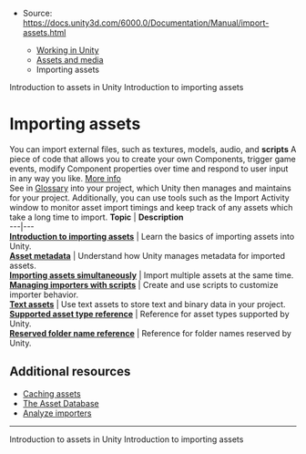 * Source: https://docs.unity3d.com/6000.0/Documentation/Manual/import-assets.html

  * [Working in Unity](https://docs.unity3d.com/6000.0/Documentation/Manual/working-in-unity.html)
  * [Assets and media](https://docs.unity3d.com/6000.0/Documentation/Manual/assets-and-media.html)
  * Importing assets


[](https://docs.unity3d.com/6000.0/Documentation/Manual/AssetWorkflow.html)
Introduction to assets in Unity
[](https://docs.unity3d.com/6000.0/Documentation/Manual/ImportingAssets.html)
Introduction to importing assets
# Importing assets
You can import external files, such as textures, models, audio, and **scripts** A piece of code that allows you to create your own Components, trigger game events, modify Component properties over time and respond to user input in any way you like. [More info](https://docs.unity3d.com/6000.0/Documentation/Manual/creating-scripts.html)  
See in [Glossary](https://docs.unity3d.com/6000.0/Documentation/Manual/Glossary.html#Scripts) into your project, which Unity then manages and maintains for your project. Additionally, you can use tools such as the Import Activity window to monitor asset import timings and keep track of any assets which take a long time to import. 
**Topic** | **Description**  
---|---  
**[Introduction to importing assets](https://docs.unity3d.com/6000.0/Documentation/Manual/ImportingAssets.html)** | Learn the basics of importing assets into Unity.  
**[Asset metadata](https://docs.unity3d.com/6000.0/Documentation/Manual/AssetMetadata.html)** | Understand how Unity manages metadata for imported assets.  
**[Importing assets simultaneously](https://docs.unity3d.com/6000.0/Documentation/Manual/ParallelImport.html)** | Import multiple assets at the same time.  
**[Managing importers with scripts](https://docs.unity3d.com/6000.0/Documentation/Manual/ScriptedImporters.html)** | Create and use scripts to customize importer behavior.  
**[Text assets](https://docs.unity3d.com/6000.0/Documentation/Manual/class-TextAsset.html)** | Use text assets to store text and binary data in your project.  
**[Supported asset type reference](https://docs.unity3d.com/6000.0/Documentation/Manual/AssetTypes.html)** | Reference for asset types supported by Unity.  
**[Reserved folder name reference](https://docs.unity3d.com/6000.0/Documentation/Manual/SpecialFolders.html)** | Reference for folder names reserved by Unity.  
## Additional resources
  * [Caching assets](https://docs.unity3d.com/6000.0/Documentation/Manual/importing-caching-assets.html)
  * [The Asset Database](https://docs.unity3d.com/6000.0/Documentation/Manual/AssetDatabase.html)
  * [Analyze importers](https://docs.unity3d.com/6000.0/Documentation/Manual/import-analyze.html)


* * *
[](https://docs.unity3d.com/6000.0/Documentation/Manual/AssetWorkflow.html)
Introduction to assets in Unity
[](https://docs.unity3d.com/6000.0/Documentation/Manual/ImportingAssets.html)
Introduction to importing assets
